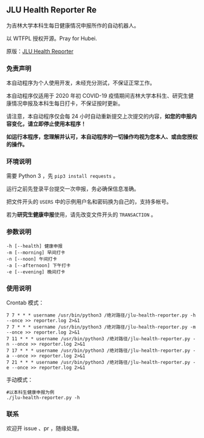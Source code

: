 ## JLU Health Reporter Re

为吉林大学本科生每日健康情况申报所作的自动机器人。

以 WTFPL 授权开源。Pray for Hubei.

原版：[JLU Health Reporter](https://github.com/TechCiel/jlu-health-reporter)
### 免责声明

本自动程序为个人使用开发，未经充分测试，不保证正常工作。

本自动程序仅适用于 2020 年初 COVID-19 疫情期间吉林大学本科生、研究生健康情况申报及本科生每日打卡，不保证按时更新。

请注意，本自动程序仅会每 24 小时自动重新提交上次提交的内容，**如您的申报内容变化，请立即停止使用本程序！**

__**如运行本程序，您理解并认可，本自动程序的一切操作均视为您本人、或由您授权的操作。**__

### 环境说明

需要 Python 3 ，先 `pip3 install requests` 。

运行之前先登录平台提交一次申报，务必确保信息准确。

把文件开头的 `USERS` 中的示例用户名和密码换为自己的，支持多帐号。

若为**研究生健康申报**使用，请先改变文件开头的 `TRANSACTION` 。

### 参数说明

```
-h [--health] 健康申报
-m [--morning] 早间打卡
-n [--noon] 午间打卡
-a [--afternoon] 下午打卡
-e [--evening] 晚间打卡
```
### 使用说明
Crontab 模式：

```
7 7 * * * username /usr/bin/python3 /绝对路径/jlu-health-reporter.py -h --once >> reporter.log 2>&1
7 7 * * * username /usr/bin/python3 /绝对路径/jlu-health-reporter.py -m --once >> reporter.log 2>&1
7 11 * * * username /usr/bin/python3 /绝对路径/jlu-health-reporter.py -n --once >> reporter.log 2>&1
7 17 * * * username /usr/bin/python3 /绝对路径/jlu-health-reporter.py -a --once >> reporter.log 2>&1
7 21 * * * username /usr/bin/python3 /绝对路径/jlu-health-reporter.py -e --once >> reporter.log 2>&1
```

手动模式：

```
#以本科生健康申报为例
./jlu-health-reporter.py -h
```

### 联系

欢迎开 issue 、pr ，随缘处理。
